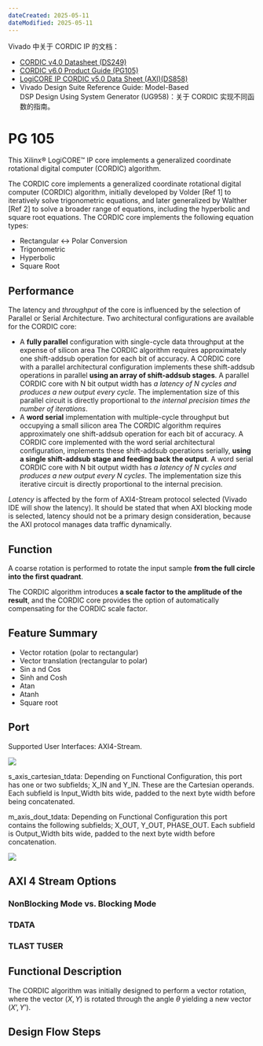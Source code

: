 ```yaml
---
dateCreated: 2025-05-11
dateModified: 2025-05-11
---
```


Vivado 中关于 CORDIC IP 的文档：

- [CORDIC v4.0 Datasheet (DS249)](https://docs.amd.com/v/u/en-US/cordic_ds249)
- [CORDIC v6.0 Product Guide (PG105)](https://docs.amd.com/v/u/en-US/pg105-cordic)
- [LogiCORE IP CORDIC v5.0 Data Sheet (AXI)(DS858)](https://docs.amd.com/v/u/en-US/ds858_cordic)
- Vivado Design Suite Reference Guide: Model-Based DSP Design Using System Generator (UG958)：关于 CORDIC 实现不同函数的指南。

# PG 105

This Xilinx® LogiCORE™ IP core implements a generalized coordinate rotational digital computer (CORDIC) algorithm.

The CORDIC core implements a generalized coordinate rotational digital computer (CORDIC) algorithm, initially developed by Volder [Ref 1] to iteratively solve trigonometric equations, and later generalized by Walther [Ref 2] to solve a broader range of equations, including the hyperbolic and square root equations. The CORDIC core implements the following equation types:

- Rectangular <-> Polar Conversion
- Trigonometric
- Hyperbolic
- Square Root

## Performance

The latency and *throughput* of the core is influenced by the selection of Parallel or Serial Architecture. Two architectural configurations are available for the CORDIC core:

- A **fully parallel** configuration with single-cycle data throughput at the expense of silicon area
The CORDIC algorithm requires approximately one shift-addsub operation for each bit of accuracy. A CORDIC core with a parallel architectural configuration implements these shift-addsub operations in parallel **using an array of shift-addsub stages**. A parallel CORDIC core with N bit output width has *a latency of N cycles and produces a new output every cycle*. The implementation size of this parallel circuit is directly proportional to *the internal precision times the number of iterations*.
- A **word serial** implementation with multiple-cycle throughput but occupying a small silicon area
The CORDIC algorithm requires approximately one shift-addsub operation for each bit of accuracy. A CORDIC core implemented with the word serial architectural configuration, implements these shift-addsub operations serially, **using a single shift-addsub stage and feeding back the output**. A word serial CORDIC core with N bit output width has *a latency of N cycles and produces a new output every N cycles*. The implementation size this iterative circuit is directly proportional to the internal precision.

*Latency* is affected by the form of AXI4-Stream protocol selected (Vivado IDE will show the latency). It should be stated that when AXI blocking mode is selected, latency should not be a primary design consideration, because the AXI protocol manages data traffic dynamically.

## Function

A coarse rotation is performed to rotate the input sample **from the full circle into the first quadrant**.

The CORDIC algorithm introduces **a scale factor to the amplitude of the result**, and the CORDIC core provides the option of automatically compensating for the CORDIC scale factor.

## Feature Summary

- Vector rotation (polar to rectangular)
- Vector translation (rectangular to polar)
- Sin a nd Cos
- Sinh and Cosh
- Atan
- Atanh
- Square root

## Port

Supported User Interfaces: AXI4-Stream.

![](CORDICport.png)

s_axis_cartesian_tdata: Depending on Functional Configuration, this port has one or two subfields; X_IN and Y_IN. These are the Cartesian operands. Each subfield is Input_Width bits wide, padded to the next byte width before being concatenated.

m_axis_dout_tdata: Depending on Functional Configuration this port contains the following subfields; X_OUT, Y_OUT, PHASE_OUT. Each subfield is Output_Width bits wide, padded to the next byte width before concatenation.

![](CORDICfield.png)

## AXI 4 Stream Options

### NonBlocking Mode vs. Blocking Mode
### TDATA
### TLAST TUSER

## Functional Description

The CORDIC algorithm was initially designed to perform a vector rotation, where the vector $(X, Y)$ is rotated through the angle $\theta$ yielding a new vector $(X’, Y’)$.

## Design Flow Steps
